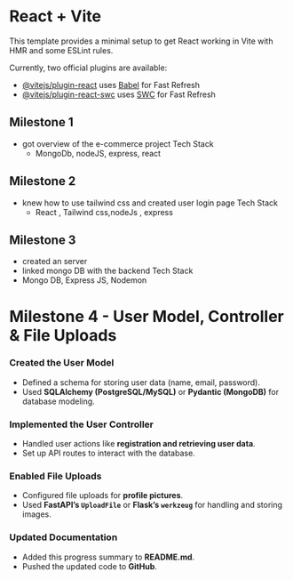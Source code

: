 # React + Vite

This template provides a minimal setup to get React working in Vite with HMR and some ESLint rules.

Currently, two official plugins are available:

- [@vitejs/plugin-react](https://github.com/vitejs/vite-plugin-react/blob/main/packages/plugin-react/README.md) uses [Babel](https://babeljs.io/) for Fast Refresh
- [@vitejs/plugin-react-swc](https://github.com/vitejs/vite-plugin-react-swc) uses [SWC](https://swc.rs/) for Fast Refresh



## Milestone 1

- got overview of the e-commerce project
  Tech Stack
  - MongoDb, nodeJS, express, react

## Milestone 2

- knew how to use tailwind css and created user login page
  Tech Stack
  - React , Tailwind css,nodeJs , express

## Milestone 3

- created an server
- linked mongo DB with the backend
  Tech Stack
- Mongo DB, Express JS, Nodemon

# Milestone 4 - User Model, Controller & File Uploads  


### Created the User Model  
- Defined a schema for storing user data (name, email, password).  
- Used **SQLAlchemy (PostgreSQL/MySQL)** or **Pydantic (MongoDB)** for database modeling.  

###  Implemented the User Controller  
- Handled user actions like **registration and retrieving user data**.  
- Set up API routes to interact with the database.  

### Enabled File Uploads  
- Configured file uploads for **profile pictures**.  
- Used **FastAPI’s `UploadFile`** or **Flask’s `werkzeug`** for handling and storing images.  

###  Updated Documentation  
- Added this progress summary to **README.md**.  
- Pushed the updated code to **GitHub**.  


